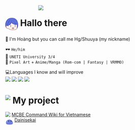 <img src="img/hg_pixel.png" align="right" width="400px">

# <img src="img/hg_new.png" align="top" width="40px"> Hallo there
💬 I'm Hoàng but you can call me Hg/Shuuya (my nickname)

🕶️ `He/him`<br>
🧠 `UNETI University 3/4`<br>
💙 `Pixel Art` + `Anime/Manga (Rom-com | Fantasy | VRMMO)`

<div>
  💻Languages I know and will improve<br>
  <img src="img/html.png" width="30px">
  <img src="img/css.png" width="30px">
  <img src="img/js.png" width="30px">
  <img src="img/cpp.png" width="30px">
</div>
<!-- <br>
<div>
  ⏳Languages I will learn next (perhaps)<br>
  <img src="img/vue.png" width="30px">
  <img src="img/python.png" width="30px">
</div> -->

# <img src="img/project.png" align="top" width="40px"> My project
<img src="https://raw.githubusercontent.com/HgVN23/HgVN23.github.io/main/assets/media/logo/logo_wiki.png" align="top" width="25px"> [MCBE Command Wiki for Vietnamese](https://github.com/HgVN23/HgVN23.github.io)<br>
<img src="https://raw.githubusercontent.com/HgVN23/Dainisekai/main/assets/media/image/icon/logo.png" align="top" width="25px"> [Dainisekai](https://github.com/HgVN23/Dainisekai)
